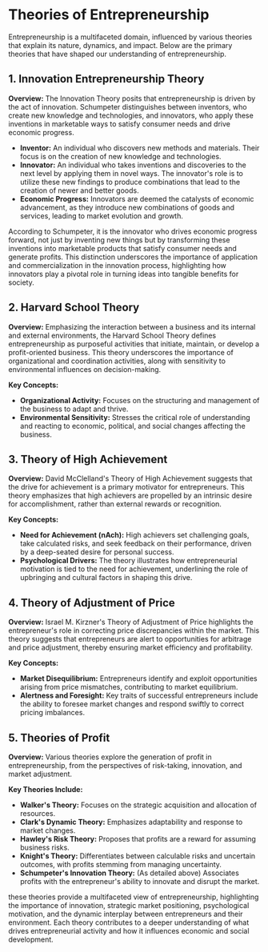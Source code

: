 # Theories of Entrepreneurship

Entrepreneurship is a multifaceted domain, influenced by various theories that explain its nature, dynamics, and impact. Below are the primary theories that have shaped our understanding of entrepreneurship.

## 1. Innovation Entrepreneurship Theory

**Overview:**  The Innovation Theory posits that entrepreneurship is driven by the act of innovation. Schumpeter distinguishes between inventors, who create new knowledge and technologies, and innovators, who apply these inventions in marketable ways to satisfy consumer needs and drive economic progress.

- **Inventor:** An individual who discovers new methods and materials. Their focus is on the creation of new knowledge and technologies.
- **Innovator:** An individual who takes inventions and discoveries to the next level by applying them in novel ways. The innovator's role is to utilize these new findings to produce combinations that lead to the creation of newer and better goods.
- **Economic Progress:** Innovators are deemed the catalysts of economic advancement, as they introduce new combinations of goods and services, leading to market evolution and growth.


According to Schumpeter, it is the innovator who drives economic progress forward, not just by inventing new things but by transforming these inventions into marketable products that satisfy consumer needs and generate profits. This distinction underscores the importance of application and commercialization in the innovation process, highlighting how innovators play a pivotal role in turning ideas into tangible benefits for society.

## 2. Harvard School Theory

**Overview:** Emphasizing the interaction between a business and its internal and external environments, the Harvard School Theory defines entrepreneurship as purposeful activities that initiate, maintain, or develop a profit-oriented business. This theory underscores the importance of organizational and coordination activities, along with sensitivity to environmental influences on decision-making.

**Key Concepts:**
- **Organizational Activity:** Focuses on the structuring and management of the business to adapt and thrive.
- **Environmental Sensitivity:** Stresses the critical role of understanding and reacting to economic, political, and social changes affecting the business.

## 3. Theory of High Achievement

**Overview:** David McClelland's Theory of High Achievement suggests that the drive for achievement is a primary motivator for entrepreneurs. This theory emphasizes that high achievers are propelled by an intrinsic desire for accomplishment, rather than external rewards or recognition.

**Key Concepts:**
- **Need for Achievement (nAch):** High achievers set challenging goals, take calculated risks, and seek feedback on their performance, driven by a deep-seated desire for personal success.
- **Psychological Drivers:** The theory illustrates how entrepreneurial motivation is tied to the need for achievement, underlining the role of upbringing and cultural factors in shaping this drive.

## 4. Theory of Adjustment of Price

**Overview:** Israel M. Kirzner's Theory of Adjustment of Price highlights the entrepreneur's role in correcting price discrepancies within the market. This theory suggests that entrepreneurs are alert to opportunities for arbitrage and price adjustment, thereby ensuring market efficiency and profitability.

**Key Concepts:**
- **Market Disequilibrium:** Entrepreneurs identify and exploit opportunities arising from price mismatches, contributing to market equilibrium.
- **Alertness and Foresight:** Key traits of successful entrepreneurs include the ability to foresee market changes and respond swiftly to correct pricing imbalances.

## 5. Theories of Profit

**Overview:** Various theories explore the generation of profit in entrepreneurship, from the perspectives of risk-taking, innovation, and market adjustment.

**Key Theories Include:**

- **Walker's Theory:** Focuses on the strategic acquisition and allocation of resources.
- **Clark's Dynamic Theory:** Emphasizes adaptability and response to market changes.
- **Hawley's Risk Theory:** Proposes that profits are a reward for assuming business risks.
- **Knight's Theory:** Differentiates between calculable risks and uncertain outcomes, with profits stemming from managing uncertainty.
- **Schumpeter's Innovation Theory:** (As detailed above) Associates profits with the entrepreneur's ability to innovate and disrupt the market.

these theories provide a multifaceted view of entrepreneurship, highlighting the importance of innovation, strategic market positioning, psychological motivation, and the dynamic interplay between entrepreneurs and their environment. Each theory contributes to a deeper understanding of what drives entrepreneurial activity and how it influences economic and social development.
